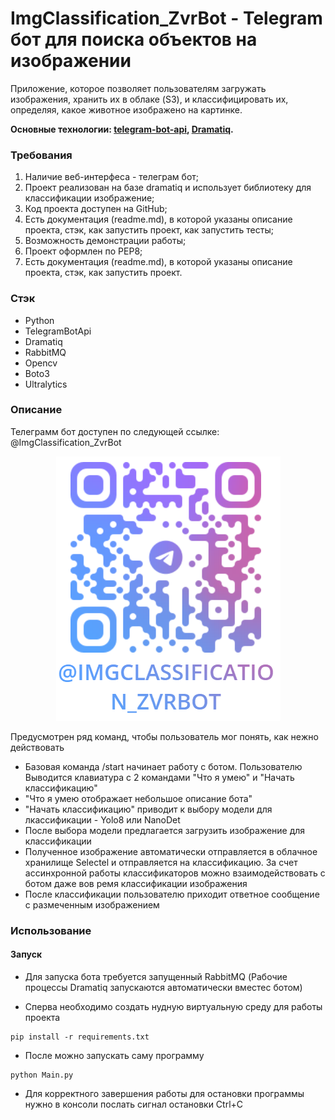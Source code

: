 # ImgClassification_ZvrBot - Telegram бот для поиска объектов на изображении


Приложение,  которое позволяет пользователям загружать изображения, хранить их в облаке (S3), и классифицировать их, определяя, какое животное изображено на картинке. 

**Основные технологии: [telegram-bot-api](https://github.com/tdlib/telegram-bot-api), [Dramatiq](https://github.com/Bogdanp/dramatiq).**

### Требования

1. Наличие веб-интерфеса - телеграм бот;
2. Проект реализован на базе dramatiq и использует библиотеку для классификации изображение;
3. Код проекта доступен на GitHub;
4. Есть документация (readme.md), в которой указаны описание проекта, стэк, как запустить проект, как запустить тесты;
5. Возможность демонстрации работы;
8. Проект оформлен по PEP8;
9. Есть документация (readme.md), в которой указаны описание проекта, стэк, как запустить проект.

### Стэк

- Python
- TelegramBotApi
- Dramatiq
- RabbitMQ
- Opencv
- Boto3
- Ultralytics

### Описание

Телеграмм бот доступен по следующей ссылке: @ImgClassification_ZvrBot

<p align="center">
    <img src="bot_qr.PNG" alt="logo">
</p>

Предусмотрен ряд команд, чтобы пользователь мог понять, как нeжно действовать
- Базовая команда /start начинает работу с ботом. Пользователю Выводится клавиатура с 2 командами "Что я умею" и "Начать классификацию"
- "Что я умею отображает небольшое описание бота"
- "Начать классификацию" приводит к выбору модели для лкассификации - Yolo8 или NanoDet
- После выбора модели предлагается загрузить изображение для классификации
- Полученное изображение автоматически отправляется в облачное хранилище Selectel и отправляется на классификацию. За счет ассинхронной работы классификаторов можно взаимодействовать с ботом даже вов ремя классификации изображения
- После классификации пользователю приходит ответное сообщение с размеченным изображением

### Использование

#### Запуск

- Для запуска бота требуется запущенный RabbitMQ (Рабочие процессы Dramatiq запускаются автоматически вместес ботом)

- Сперва необходимо создать нудную виртуальную среду для работы проекта
```shell
pip install -r requirements.txt
```
- После можно запускать саму программу
```shell
python Main.py
```
- Для корректного завершения работы для остановки программы нужно в консоли послать сигнал остановки Ctrl+C